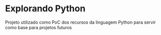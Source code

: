 # Explorando Python
Projeto utilizado como PoC dos recursos da linguagem Python para servir como base para projetos futuros
